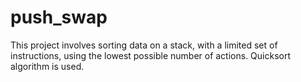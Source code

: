 # push_swap

This project involves sorting data on a stack, with a limited set of instructions, using the lowest possible number of actions. Quicksort algorithm is used.
